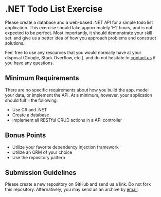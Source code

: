 # .NET Todo List Exercise

Please create a database and a web-based .NET API for a simple todo list application. This exercise should take approximately 1&ndash;2 hours, and is not expected to be perfect. Most importantly, it should demonstrate your skill set, and give us a better idea of how you approach problems and construct solutions.

Feel free to use any resources that you would normally have at your disposal (Google, Stack Overflow, etc.), and do not hesitate to [contact us](mailto:developer@hellotonic.com) if you have any questions.

## Minimum Requirements

There are no specific requirements about how you build the app, model your data, or implement the API. At a minimum, however, your application should fulfill the following:

* Use C# and .NET
* Create a database
* Implement all RESTful CRUD actions in a API controller

## Bonus Points

* Utilize your favorite dependency injection framework
* Utilize an ORM of your choice
* Use the repository pattern

## Submission Guidelines

Please create a new repository on GitHub and send us a link. Do not fork this repository. Alternatively, you may send us an archive by [email](mailto:developer@hellotonic.com).
